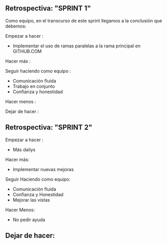 ## Retrospectiva: "SPRINT 1"

Como equipo, en el transcurso de este sprint llegamos a la conclusión que debemos:

Empezar a hacer : 
- Implementar el uso de ramas paralelas a la rama principal en GITHUB.COM

Hacer más :

Seguir haciendo como equipo :
- Comunicación fluida
- Trabajo en conjunto
- Confianza y honestidad

Hacer menos :

Dejar de hacer :


## Retrospectiva: "SPRINT 2"

Empezar a hacer :
- Más dailys

Hacer más:
- Implementar nuevas mejoras

Seguir Haciendo como equipo:
- Comunicación fluida
- Confianza y Honestidad
- Mejorar las vistas 

Hacer Menos:
- No pedir ayuda

Dejar de hacer:
-  
